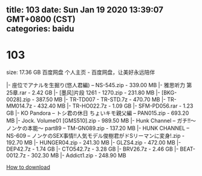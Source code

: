 
title: 103
date: Sun Jan 19 2020 13:39:07 GMT+0800 (CST)    
categories: baidu
---

# 103
size: 17.36 GB
 百度网盘 个人主页 - 百度网盘，让美好永远陪伴
 
|- 座位でアナルを生掘り(悠人君編) – NS-545.zip - 339.00 MB
|- 雅思听力 第25章.rar - 2.42 GB
|- [墨风]片段 1261 - 1270.zip - 231.80 MB
|- [BKG-0028].zip - 387.50 MB
|- TR-TD007 - TR-STD.7z - 470.70 MB
|- TR-MM014.7z - 432.40 MB
|- TR-HO022.7z - 1.09 GB
|- SFM-PD056.rar - 1.23 GB
|- KO Pandora – トシ君の休日 ちょいキモ親父編 – PAN015.zip - 693.20 MB
|- Jock. Volume01 [GMS510].zip - 989.50 MB
|- Hunk Channel – ガチ!!～ノンケの本能～ part89 – TM-GN089.zip - 137.20 MB
|- HUNK CHANNEL – NS-609 – ノンケのSEX事情!!人気モデル俊樹君がドSリーマンに変身!.zip - 192.70 MB
|- HUNGER04.zip - 241.30 MB
|- GLZS4.zip - 472.00 MB
|- DEP42.7z - 1.74 GB
|- CTO542.7z - 3.28 GB
|- BRV26.7z - 2.46 GB
|- BEAT-0012.7z - 302.30 MB
|- Addict1.zip - 248.90 MB

[How to download](https://bpcam.bemobtrk.com/go/2ceec3aa-1ca2-46d6-b9ff-aaa5c184517c?jno=4144)